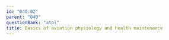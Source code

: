 ```yaml
---
id: "040.02"
parent: "040"
questionBank: "atpl"
title: Basics of aviation physiology and health maintenance
---
```

